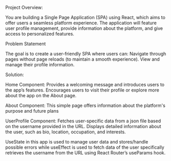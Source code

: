Project Overview:

You are building a Single Page Application (SPA) using React, which aims to offer users a seamless platform experience. 
The application will feature user profile management, provide information about the platform, and give access to personalized features.

Problem Statement

The goal is to create a user-friendly SPA where users can:
Navigate through pages without page reloads (to maintain a smooth experience).
View and manage their profile information.

Solution:

Home Component:
Provides a welcoming message and introduces users to the app’s features.
Encourages users to visit their profile or explore more about the app on the About page.

About Component:
This simple page offers information about the platform's purpose and future plans

UserProfile Component:
Fetches user-specific data from a json file based on the username provided in the URL.
Displays detailed information about the user, such as bio, location, occupation, and interests.


UseState in this app is used to manage user data and stores/handle possible errors while
useEffect is used to fetch data of the user specifically retrieves the username from the URL using React Router’s useParams hook.
